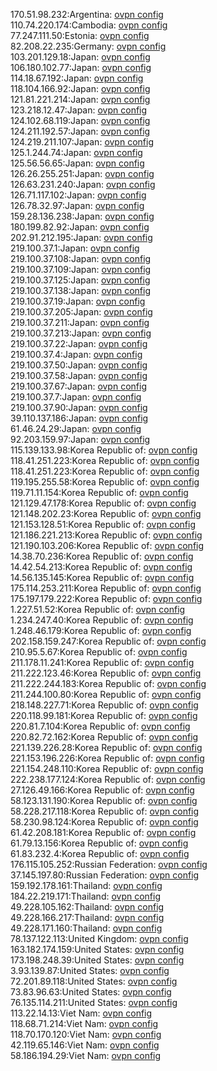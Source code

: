 170.51.98.232:Argentina: [ovpn config](vpn/170_51_98_232.ovpn)  
110.74.220.174:Cambodia: [ovpn config](vpn/110_74_220_174.ovpn)  
77.247.111.50:Estonia: [ovpn config](vpn/77_247_111_50.ovpn)  
82.208.22.235:Germany: [ovpn config](vpn/82_208_22_235.ovpn)  
103.201.129.18:Japan: [ovpn config](vpn/103_201_129_18.ovpn)  
106.180.102.77:Japan: [ovpn config](vpn/106_180_102_77.ovpn)  
114.18.67.192:Japan: [ovpn config](vpn/114_18_67_192.ovpn)  
118.104.166.92:Japan: [ovpn config](vpn/118_104_166_92.ovpn)  
121.81.221.214:Japan: [ovpn config](vpn/121_81_221_214.ovpn)  
123.218.12.47:Japan: [ovpn config](vpn/123_218_12_47.ovpn)  
124.102.68.119:Japan: [ovpn config](vpn/124_102_68_119.ovpn)  
124.211.192.57:Japan: [ovpn config](vpn/124_211_192_57.ovpn)  
124.219.211.107:Japan: [ovpn config](vpn/124_219_211_107.ovpn)  
125.1.244.74:Japan: [ovpn config](vpn/125_1_244_74.ovpn)  
125.56.56.65:Japan: [ovpn config](vpn/125_56_56_65.ovpn)  
126.26.255.251:Japan: [ovpn config](vpn/126_26_255_251.ovpn)  
126.63.231.240:Japan: [ovpn config](vpn/126_63_231_240.ovpn)  
126.71.117.102:Japan: [ovpn config](vpn/126_71_117_102.ovpn)  
126.78.32.97:Japan: [ovpn config](vpn/126_78_32_97.ovpn)  
159.28.136.238:Japan: [ovpn config](vpn/159_28_136_238.ovpn)  
180.199.82.92:Japan: [ovpn config](vpn/180_199_82_92.ovpn)  
202.91.212.195:Japan: [ovpn config](vpn/202_91_212_195.ovpn)  
219.100.37.1:Japan: [ovpn config](vpn/219_100_37_1.ovpn)  
219.100.37.108:Japan: [ovpn config](vpn/219_100_37_108.ovpn)  
219.100.37.109:Japan: [ovpn config](vpn/219_100_37_109.ovpn)  
219.100.37.125:Japan: [ovpn config](vpn/219_100_37_125.ovpn)  
219.100.37.138:Japan: [ovpn config](vpn/219_100_37_138.ovpn)  
219.100.37.19:Japan: [ovpn config](vpn/219_100_37_19.ovpn)  
219.100.37.205:Japan: [ovpn config](vpn/219_100_37_205.ovpn)  
219.100.37.211:Japan: [ovpn config](vpn/219_100_37_211.ovpn)  
219.100.37.213:Japan: [ovpn config](vpn/219_100_37_213.ovpn)  
219.100.37.22:Japan: [ovpn config](vpn/219_100_37_22.ovpn)  
219.100.37.4:Japan: [ovpn config](vpn/219_100_37_4.ovpn)  
219.100.37.50:Japan: [ovpn config](vpn/219_100_37_50.ovpn)  
219.100.37.58:Japan: [ovpn config](vpn/219_100_37_58.ovpn)  
219.100.37.67:Japan: [ovpn config](vpn/219_100_37_67.ovpn)  
219.100.37.7:Japan: [ovpn config](vpn/219_100_37_7.ovpn)  
219.100.37.90:Japan: [ovpn config](vpn/219_100_37_90.ovpn)  
39.110.137.186:Japan: [ovpn config](vpn/39_110_137_186.ovpn)  
61.46.24.29:Japan: [ovpn config](vpn/61_46_24_29.ovpn)  
92.203.159.97:Japan: [ovpn config](vpn/92_203_159_97.ovpn)  
115.139.133.98:Korea Republic of: [ovpn config](vpn/115_139_133_98.ovpn)  
118.41.251.223:Korea Republic of: [ovpn config](vpn/118_41_251_223.ovpn)  
118.41.251.223:Korea Republic of: [ovpn config](vpn/118_41_251_223.ovpn)  
119.195.255.58:Korea Republic of: [ovpn config](vpn/119_195_255_58.ovpn)  
119.71.11.154:Korea Republic of: [ovpn config](vpn/119_71_11_154.ovpn)  
121.129.47.178:Korea Republic of: [ovpn config](vpn/121_129_47_178.ovpn)  
121.148.202.23:Korea Republic of: [ovpn config](vpn/121_148_202_23.ovpn)  
121.153.128.51:Korea Republic of: [ovpn config](vpn/121_153_128_51.ovpn)  
121.186.221.213:Korea Republic of: [ovpn config](vpn/121_186_221_213.ovpn)  
121.190.103.206:Korea Republic of: [ovpn config](vpn/121_190_103_206.ovpn)  
14.38.70.236:Korea Republic of: [ovpn config](vpn/14_38_70_236.ovpn)  
14.42.54.213:Korea Republic of: [ovpn config](vpn/14_42_54_213.ovpn)  
14.56.135.145:Korea Republic of: [ovpn config](vpn/14_56_135_145.ovpn)  
175.114.253.211:Korea Republic of: [ovpn config](vpn/175_114_253_211.ovpn)  
175.197.179.222:Korea Republic of: [ovpn config](vpn/175_197_179_222.ovpn)  
1.227.51.52:Korea Republic of: [ovpn config](vpn/1_227_51_52.ovpn)  
1.234.247.40:Korea Republic of: [ovpn config](vpn/1_234_247_40.ovpn)  
1.248.46.179:Korea Republic of: [ovpn config](vpn/1_248_46_179.ovpn)  
202.158.159.247:Korea Republic of: [ovpn config](vpn/202_158_159_247.ovpn)  
210.95.5.67:Korea Republic of: [ovpn config](vpn/210_95_5_67.ovpn)  
211.178.11.241:Korea Republic of: [ovpn config](vpn/211_178_11_241.ovpn)  
211.222.123.46:Korea Republic of: [ovpn config](vpn/211_222_123_46.ovpn)  
211.222.244.183:Korea Republic of: [ovpn config](vpn/211_222_244_183.ovpn)  
211.244.100.80:Korea Republic of: [ovpn config](vpn/211_244_100_80.ovpn)  
218.148.227.71:Korea Republic of: [ovpn config](vpn/218_148_227_71.ovpn)  
220.118.99.181:Korea Republic of: [ovpn config](vpn/220_118_99_181.ovpn)  
220.81.7.104:Korea Republic of: [ovpn config](vpn/220_81_7_104.ovpn)  
220.82.72.162:Korea Republic of: [ovpn config](vpn/220_82_72_162.ovpn)  
221.139.226.28:Korea Republic of: [ovpn config](vpn/221_139_226_28.ovpn)  
221.153.196.226:Korea Republic of: [ovpn config](vpn/221_153_196_226.ovpn)  
221.154.248.110:Korea Republic of: [ovpn config](vpn/221_154_248_110.ovpn)  
222.238.177.124:Korea Republic of: [ovpn config](vpn/222_238_177_124.ovpn)  
27.126.49.166:Korea Republic of: [ovpn config](vpn/27_126_49_166.ovpn)  
58.123.131.190:Korea Republic of: [ovpn config](vpn/58_123_131_190.ovpn)  
58.228.217.118:Korea Republic of: [ovpn config](vpn/58_228_217_118.ovpn)  
58.230.98.124:Korea Republic of: [ovpn config](vpn/58_230_98_124.ovpn)  
61.42.208.181:Korea Republic of: [ovpn config](vpn/61_42_208_181.ovpn)  
61.79.13.156:Korea Republic of: [ovpn config](vpn/61_79_13_156.ovpn)  
61.83.232.4:Korea Republic of: [ovpn config](vpn/61_83_232_4.ovpn)  
176.115.105.252:Russian Federation: [ovpn config](vpn/176_115_105_252.ovpn)  
37.145.197.80:Russian Federation: [ovpn config](vpn/37_145_197_80.ovpn)  
159.192.178.161:Thailand: [ovpn config](vpn/159_192_178_161.ovpn)  
184.22.219.171:Thailand: [ovpn config](vpn/184_22_219_171.ovpn)  
49.228.105.162:Thailand: [ovpn config](vpn/49_228_105_162.ovpn)  
49.228.166.217:Thailand: [ovpn config](vpn/49_228_166_217.ovpn)  
49.228.171.160:Thailand: [ovpn config](vpn/49_228_171_160.ovpn)  
78.137.122.113:United Kingdom: [ovpn config](vpn/78_137_122_113.ovpn)  
163.182.174.159:United States: [ovpn config](vpn/163_182_174_159.ovpn)  
173.198.248.39:United States: [ovpn config](vpn/173_198_248_39.ovpn)  
3.93.139.87:United States: [ovpn config](vpn/3_93_139_87.ovpn)  
72.201.89.118:United States: [ovpn config](vpn/72_201_89_118.ovpn)  
73.83.96.63:United States: [ovpn config](vpn/73_83_96_63.ovpn)  
76.135.114.211:United States: [ovpn config](vpn/76_135_114_211.ovpn)  
113.22.14.13:Viet Nam: [ovpn config](vpn/113_22_14_13.ovpn)  
118.68.71.214:Viet Nam: [ovpn config](vpn/118_68_71_214.ovpn)  
118.70.170.120:Viet Nam: [ovpn config](vpn/118_70_170_120.ovpn)  
42.119.65.146:Viet Nam: [ovpn config](vpn/42_119_65_146.ovpn)  
58.186.194.29:Viet Nam: [ovpn config](vpn/58_186_194_29.ovpn)  
